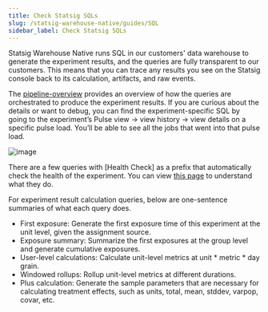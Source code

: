 ```yaml
---
title: Check Statsig SQLs
slug: /statsig-warehouse-native/guides/SQL
sidebar_label: Check Statsig SQLs
---
```


Statsig Warehouse Native runs SQL in our customers' data warehouse to generate the experiment results, and the queries are fully transparent to our customers. This means that you can trace any results you see on the Statsig console back to its calculation, artifacts, and raw events. 

The [pipeline-overview](https://docs.statsig.com/statsig-warehouse-native/pipeline-overview) provides an overview of how the queries are orchestrated to produce the experiment results. If you are curious about the details or want to debug, you can find the experiment-specific SQL by going to the experiment’s Pulse view -> view history -> view details on a specific pulse load. You’ll be able to see all the jobs that went into that pulse load.

![image](https://github.com/statsig-io/docs/assets/139815787/f34e1265-e303-4705-b8cd-1a170a2af91e)


There are a few queries with [Health Check] as a prefix that automatically check the health of the experiment. You can view [this page](https://docs.statsig.com/statsig-warehouse-native/features/monitor-an-experiment) to understand what they do. 

For experiment result calculation queries, below are one-sentence summaries of what each query does.
* First exposure: Generate the first exposure time of this experiment at the unit level, given the assignment source.
* Exposure summary: Summarize the first exposures at the group level and generate cumulative exposures.
* User-level calculations: Calculate unit-level metrics at unit * metric * day grain.
* Windowed rollups: Rollup unit-level metrics at different durations.
* Plus calculation: Generate the sample parameters that are necessary for calculating treatment effects, such as units, total, mean, stddev, varpop, covar, etc.
